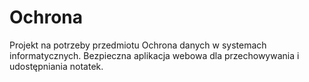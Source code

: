 # Ochrona
Projekt na potrzeby przedmiotu Ochrona danych w systemach informatycznych. Bezpieczna aplikacja webowa dla przechowywania i udostępniania notatek.
